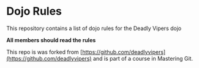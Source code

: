 Dojo Rules
==========

This repository contains a list of dojo rules for the Deadly Vipers dojo

**All members should read the rules**

This repo is was forked from [https://github.com/deadlyvipers](https://github.com/deadlyvipers) and is part of a course in Mastering Git. 

